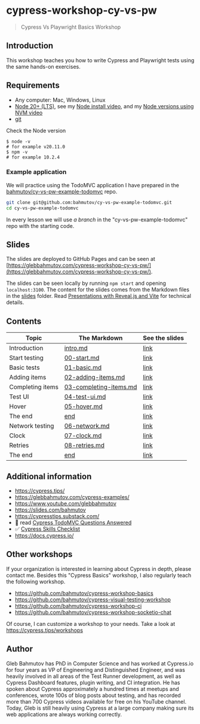 # cypress-workshop-cy-vs-pw

> Cypress Vs Playwright Basics Workshop

## Introduction

This workshop teaches you how to write Cypress and Playwright tests using the same hands-on exercises.

## Requirements

- Any computer: Mac, Windows, Linux
- [Node 20+ (LTS)](https://nodejs.org/), see my [Node install video](https://youtu.be/09KbTRLrgWA), and my [Node versions using NVM video](https://youtu.be/CNnCz6StbbY)
- [git](https://git-scm.com)

Check the Node version

```
$ node -v
# for example v20.11.0
$ npm -v
# for example 10.2.4
```

### Example application

We will practice using the TodoMVC application I have prepared in the [bahmutov/cy-vs-pw-example-todomvc](https://github.com/bahmutov/cy-vs-pw-example-todomvc) repo.

```bash
git clone git@github.com:bahmutov/cy-vs-pw-example-todomvc.git
cd cy-vs-pw-example-todomvc
```

In every lesson we will use _a branch_ in the "cy-vs-pw-example-todomvc" repo with the starting code.

## Slides

The slides are deployed to GitHub Pages and can be seen at [https://glebbahmutov.com/cypress-workshop-cy-vs-pw/](https://glebbahmutov.com/cypress-workshop-cy-vs-pw/).

The slides can be seen locally by running `npm start` and opening `localhost:3100`. The content for the slides comes from the Markdown files in the [slides](./slides) folder. Read [Presentations with Reveal.js and Vite](https://glebbahmutov.com/blog/reveal-vite/) for technical details.

## Contents

<!-- prettier-ignore-start -->
Topic | The Markdown | See the slides
---|---|---
Introduction | [intro.md](slides/intro/PITCHME.md) | [link](https://glebbahmutov.com/cypress-workshop-cy-vs-pw/?p=intro)
Start testing | [00-start.md](slides/00-start/PITCHME.md) | [link](https://glebbahmutov.com/cypress-workshop-cy-vs-pw/?p=00-start)
Basic tests | [01-basic.md](slides/01-basic/PITCHME.md) | [link](https://glebbahmutov.com/cypress-workshop-cy-vs-pw/?p=01-basic)
Adding items | [02-adding-items.md](slides/02-adding-items/PITCHME.md) | [link](https://glebbahmutov.com/cypress-workshop-cy-vs-pw/?p=02-adding-items)
Completing items | [03-completing-items.md](slides/03-completing-items/PITCHME.md) | [link](https://glebbahmutov.com/cypress-workshop-cy-vs-pw/?p=03-completing-items)
Test UI | [04-test-ui.md](slides/04-test-ui/PITCHME.md) | [link](https://glebbahmutov.com/cypress-workshop-cy-vs-pw/?p=04-test-ui)
Hover | [05-hover.md](slides/05-hover/PITCHME.md) | [link](https://glebbahmutov.com/cypress-workshop-cy-vs-pw/?p=05-hover)
The end | [end](slides/end/PITCHME.md) | [link](https://glebbahmutov.com/cypress-workshop-cy-vs-pw/?p=end)
Network testing | [06-network.md](slides/06-network/PITCHME.md) | [link](https://glebbahmutov.com/cypress-workshop-cy-vs-pw/?p=06-network)
Clock | [07-clock.md](slides/07-clock/PITCHME.md) | [link](https://glebbahmutov.com/cypress-workshop-cy-vs-pw/?p=07-clock)
Retries | [08-retries.md](slides/08-retries/PITCHME.md) | [link](https://glebbahmutov.com/cypress-workshop-cy-vs-pw/?p=08-retries)
The end | [end](slides/end/PITCHME.md) | [link](https://glebbahmutov.com/cypress-workshop-cy-vs-pw/?p=end)
<!-- prettier-ignore-end -->

## Additional information

- https://cypress.tips/
- https://glebbahmutov.com/cypress-examples/
- https://www.youtube.com/glebbahmutov
- https://slides.com/bahmutov
- https://cypresstips.substack.com/
- 📝 read [Cypress TodoMVC Questions Answered](https://glebbahmutov.com/blog/cypress-todomvc-questions/)
- ✅ [Cypress Skills Checklist](https://cypress.tips/skills)
- https://docs.cypress.io/

## Other workshops

If your organization is interested in learning about Cypress in depth, please contact me. Besides this "Cypress Basics" workshop, I also regularly teach the following workshop.

- https://github.com/bahmutov/cypress-workshop-basics
- https://github.com/bahmutov/cypress-visual-testing-workshop
- https://github.com/bahmutov/cypress-workshop-ci
- https://github.com/bahmutov/cypress-workshop-socketio-chat

Of course, I can customize a workshop to your needs. Take a look at https://cypress.tips/workshops

## Author

Gleb Bahmutov has PhD in Computer Science and has worked at Cypress.io for four years as VP of Engineering and Distinguished Engineer, and was heavily involved in all areas of the Test Runner development, as well as Cypress Dashboard features, plugin writing, and CI integration. He has spoken about Cypress approximately a hundred times at meetups and conferences, wrote 100s of blog posts about testing, and has recorded more than 700 Cypress videos available for free on his YouTube channel. Today, Gleb is still heavily using Cypress at a large company making sure its web applications are always working correctly.
